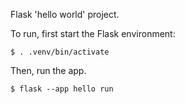 Flask 'hello world' project.

To run, first start the Flask environment:
```
$ . .venv/bin/activate
```

Then, run the app.
```
$ flask --app hello run
```

